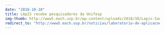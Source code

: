 ```yaml
---
date: "2018-10-18"
title: LApIS recebe pesquisadores da Unifesp
img-thumb: http://www5.each.usp.br/wp-content/uploads/2018/10/Lapis-Saude360-e1539629116360-563x353.jpg
redirect_to: "http://www5.each.usp.br/noticias/laboratorio-de-aplicacoes-de-informatica-em-saude-recebe-pesquisadores-da-unifesp/"
---
```

